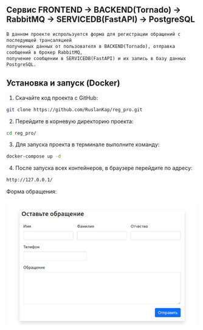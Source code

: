 ## Сервис FRONTEND -> BACKEND(Tornado) -> RabbitMQ -> SERVICEDB(FastAPI) -> PostgreSQL
    В данном проекте испрользуется форма для регистрации обращений с последующей трансаляцией
    полученных данных от пользователя в BACKEND(Tornado), отправка сообщений в брокер RabbitMQ, 
    получение сообщении в SERVICEDB(FastAPI) и их запись в базу данных PostgreSQL.
      

## Установка и запуск (Docker)

1. Скачайте код проекта с GitHub:
```sh
git clone https://github.com/RuslanKap/reg_pro.git
```
2. Перейдите в корневую директорию проекта:
```sh
cd reg_pro/
```
3. Для запуска проекта в терминале выполните команду:
```sh
docker-compose up -d
```
4. После запуска всех контейнеров, в браузере перейдите по адресу:
```sh
http://127.0.0.1/
```
Форма обращения:

![img_1.png](img_1.png)